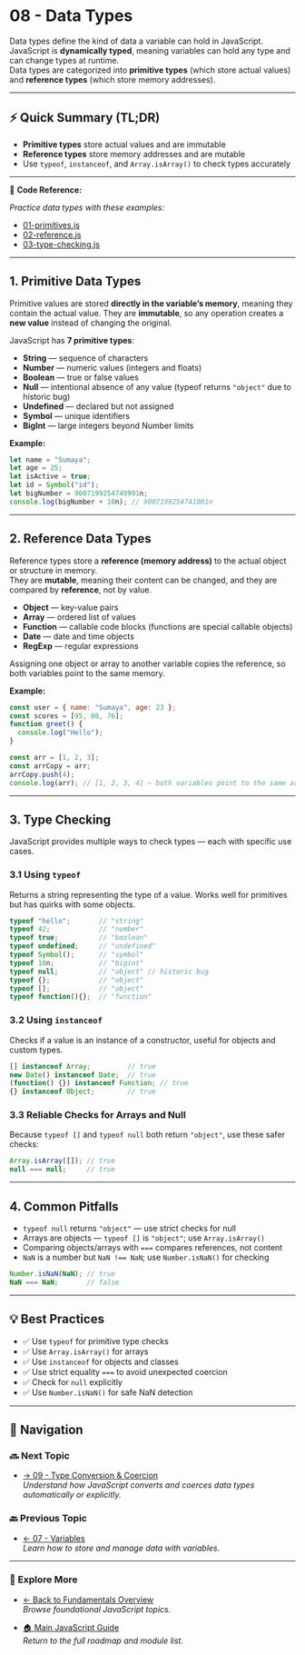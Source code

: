 # 08 - Data Types

Data types define the kind of data a variable can hold in JavaScript.  
JavaScript is **dynamically typed**, meaning variables can hold any type and can change types at runtime.  
Data types are categorized into **primitive types** (which store actual values) and **reference types** (which store memory addresses).

---

## ⚡ Quick Summary (TL;DR)

- **Primitive types** store actual values and are immutable  
- **Reference types** store memory addresses and are mutable  
- Use `typeof`, `instanceof`, and `Array.isArray()` to check types accurately  

---

📂 **Code Reference:**

_Practice data types with these examples:_

- [01-primitives.js](01-primitives.js)  
- [02-reference.js](02-reference.js)  
- [03-type-checking.js](03-type-checking.js)  

---

## 1. Primitive Data Types

Primitive values are stored **directly in the variable’s memory**, meaning they contain the actual value. They are **immutable**, so any operation creates a **new value** instead of changing the original.

JavaScript has **7 primitive types**:  

- **String** — sequence of characters  
- **Number** — numeric values (integers and floats)  
- **Boolean** — true or false values  
- **Null** — intentional absence of any value (typeof returns `"object"` due to historic bug)  
- **Undefined** — declared but not assigned  
- **Symbol** — unique identifiers  
- **BigInt** — large integers beyond Number limits  

**Example:**

```js
let name = "Sumaya";
let age = 25;
let isActive = true;
let id = Symbol("id");
let bigNumber = 9007199254740991n;
console.log(bigNumber + 10n); // 9007199254741001n
```

---

## 2. Reference Data Types

Reference types store a **reference (memory address)** to the actual object or structure in memory.  
They are **mutable**, meaning their content can be changed, and they are compared by **reference**, not by value.

- **Object** — key-value pairs  
- **Array** — ordered list of values  
- **Function** — callable code blocks (functions are special callable objects)  
- **Date** — date and time objects  
- **RegExp** — regular expressions  

Assigning one object or array to another variable copies the reference, so both variables point to the same memory.

**Example:**

```js
const user = { name: "Sumaya", age: 23 };
const scores = [95, 88, 76];
function greet() {
  console.log("Hello");
}

const arr = [1, 2, 3];
const arrCopy = arr;
arrCopy.push(4);
console.log(arr); // [1, 2, 3, 4] — both variables point to the same array
```

---

## 3. Type Checking

JavaScript provides multiple ways to check types — each with specific use cases.

### 3.1 Using `typeof`

Returns a string representing the type of a value. Works well for primitives but has quirks with some objects.

```js
typeof "hello";       // "string"
typeof 42;            // "number"
typeof true;          // "boolean"
typeof undefined;     // "undefined"
typeof Symbol();      // "symbol"
typeof 10n;           // "bigint"
typeof null;          // "object" // historic bug
typeof {};            // "object"
typeof [];            // "object"
typeof function(){};  // "function"
```

### 3.2 Using `instanceof`

Checks if a value is an instance of a constructor, useful for objects and custom types.

```js
[] instanceof Array;         // true
new Date() instanceof Date;  // true
(function() {}) instanceof Function; // true
{} instanceof Object;        // true
```

### 3.3 Reliable Checks for Arrays and Null

Because `typeof []` and `typeof null` both return `"object"`, use these safer checks:

```js
Array.isArray([]); // true
null === null;     // true
```

---

## 4. Common Pitfalls

- `typeof null` returns `"object"` — use strict checks for null  
- Arrays are objects — `typeof []` is `"object"`; use `Array.isArray()`  
- Comparing objects/arrays with `===` compares references, not content  
- `NaN` is a number but `NaN !== NaN`; use `Number.isNaN()` for checking

```js
Number.isNaN(NaN); // true
NaN === NaN;       // false
```

---

## 💡 Best Practices

- ✅ Use `typeof` for primitive type checks  
- ✅ Use `Array.isArray()` for arrays  
- ✅ Use `instanceof` for objects and classes  
- ✅ Use strict equality `===` to avoid unexpected coercion  
- ✅ Check for `null` explicitly  
- ✅ Use `Number.isNaN()` for safe NaN detection  

---

## 🔗 Navigation

### 🔜 Next Topic

- [→ 09 - Type Conversion & Coercion](../09-type-conversion-coercion/README.md)  
  _Understand how JavaScript converts and coerces data types automatically or explicitly._

### 🔙 Previous Topic

- [← 07 - Variables](../07-variables/README.md)  
  _Learn how to store and manage data with variables._

---

### 📂 Explore More

- [← Back to Fundamentals Overview](../README.md)  
  _Browse foundational JavaScript topics._

- [🏠 Main JavaScript Guide](../../README.md)  
  _Return to the full roadmap and module list._
